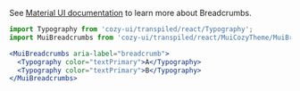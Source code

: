 See [Material UI documentation](https://v4.mui.com/components/breadcrumbs/#breadcrumbs) to learn more about Breadcrumbs.

```jsx
import Typography from 'cozy-ui/transpiled/react/Typography';
import MuiBreadcrumbs from 'cozy-ui/transpiled/react/MuiCozyTheme/MuiBreadcrumbs';

<MuiBreadcrumbs aria-label="breadcrumb">
  <Typography color="textPrimary">A</Typography>
  <Typography color="textPrimary">B</Typography>
</MuiBreadcrumbs>
```
